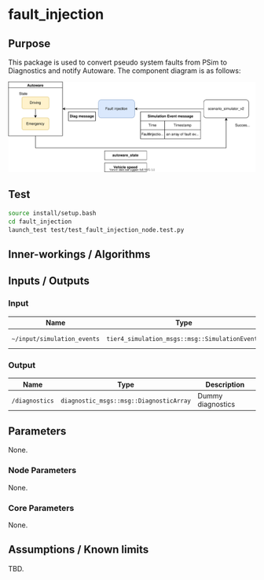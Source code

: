 # fault_injection

## Purpose

This package is used to convert pseudo system faults from PSim to Diagnostics and notify Autoware.
The component diagram is as follows:

![Component diagram of fault_injection package](img/component.drawio.svg)

## Test

```bash
source install/setup.bash
cd fault_injection
launch_test test/test_fault_injection_node.test.py
```

## Inner-workings / Algorithms

## Inputs / Outputs

### Input

| Name                        | Type                                           | Description       |
| --------------------------- | ---------------------------------------------- | ----------------- |
| `~/input/simulation_events` | `tier4_simulation_msgs::msg::SimulationEvents` | simulation events |

### Output

| Name           | Type                                    | Description       |
| -------------- | --------------------------------------- | ----------------- |
| `/diagnostics` | `diagnostic_msgs::msg::DiagnosticArray` | Dummy diagnostics |

## Parameters

None.

### Node Parameters

None.

### Core Parameters

None.

## Assumptions / Known limits

TBD.
